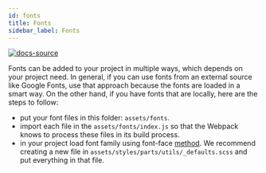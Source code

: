 ```yaml
---
id: fonts
title: Fonts
sidebar_label: Fonts
---
```


[![docs-source](https://img.shields.io/badge/source-eigthshift--frontend--libs-yellow?style=for-the-badge&logo=javascript&labelColor=2a2a2a)](https://github.com/infinum/eightshift-frontend-libs)

Fonts can be added to your project in multiple ways, which depends on your project need. In general, if you can use fonts from an external source like Google Fonts, use that approach because the fonts are loaded in a smart way. On the other hand, if you have fonts that are locally, here are the steps to follow:

* put your font files in this folder: `assets/fonts`.
* import each file in the `assets/fonts/index.js` so that the Webpack knows to process these files in its build process.
* in your project load font family using font-face [method](/eightshift-docs/sass). We recommend creating a new file in `assets/styles/parts/utils/_defaults.scss` and put everything in that file.

